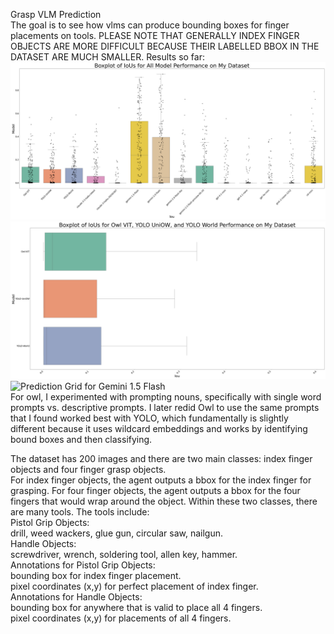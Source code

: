 Grasp VLM Prediction  
The goal is to see how vlms can produce bounding boxes for finger placements on tools. 
PLEASE NOTE THAT GENERALLY INDEX FINGER OBJECTS ARE MORE DIFFICULT BECAUSE THEIR LABELLED BBOX IN THE DATASET ARE MUCH SMALLER.
Results so far: 
![IoUs for All Models(Including Owl VIT and YOLO UniOW)](src/best_all_model_swarm_box.png) 
![IoUs for Owl VIT and YOLO UniOW](src/best_noun_model.png)
![Prediction Grid for Gemini 1.5 Flash](results/gemini-1.5-flash_prediction_grid.png)  
For owl, I experimented with prompting nouns, specifically with single word prompts vs. descriptive prompts. I later redid Owl to use the same prompts that I found worked best with YOLO, which fundamentally is slightly different because it uses wildcard embeddings and works by identifying bound boxes and then classifying.

The dataset has 200 images and there are two main classes: index finger objects and four finger grasp objects.  
For index finger objects, the agent outputs a bbox for the index finger for grasping. For four finger objects, the agent outputs a bbox for the four fingers that would wrap around the object. Within these two classes, there are many tools.
The tools include:  
Pistol Grip Objects:  
    drill, weed wackers, glue gun, circular saw, nailgun.  
Handle Objects:  
    screwdriver, wrench, soldering tool, allen key, hammer.  
Annotations for Pistol Grip Objects:  
    bounding box for index finger placement.  
    pixel coordinates (x,y) for perfect placement of index finger.  
Annotations for Handle Objects:  
    bounding box for anywhere that is valid to place all 4 fingers.  
    pixel coordinates (x,y) for placements of all 4 fingers.  


